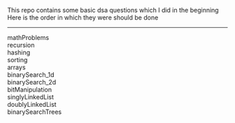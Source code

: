 This repo contains some basic dsa questions which I did in the beginning<br/>
Here is the order in which they were should be done
<hr/>
mathProblems<br/>
recursion<br/>
hashing<br/>
sorting<br/>
arrays<br/>
binarySearch_1d<br/>
binarySearch_2d<br/>
bitManipulation<br/>
singlyLinkedList<br/>
doublyLinkedList<br/>
binarySearchTrees<br/>
